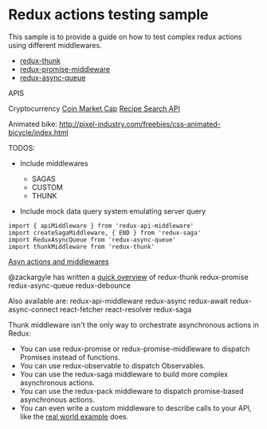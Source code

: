 # Redux actions testing sample

This sample is to provide a guide on how to test complex redux actions using different middlewares.

- [redux-thunk](https://github.com/gaearon/redux-thunk)
- [redux-promise-middleware](https://github.com/pburtchaell/redux-promise-middleware)
- [redux-async-queue](https://github.com/zackargyle/redux-async-queue)

APIS

Cryptocurrency
[Coin Market Cap](https://api.coinmarketcap.com)
[Recipe Search API](https://developer.edamam.com/edamam-docs-recipe-api)

Animated bike:
http://pixel-industry.com/freebies/css-animated-bicycle/index.html


TODOS:
- Include middlewares
    - SAGAS
    - CUSTOM
    - THUNK

- Include mock data query system emulating server query

```
import { apiMiddleware } from 'redux-api-middleware'
import createSagaMiddleware, { END } from 'redux-saga'
import ReduxAsyncQueue from 'redux-async-queue'
import thunkMiddleware from 'redux-thunk'
```

[Asyn actions and middlewares](https://medium.com/@jtbennett/asynchronous-actions-in-redux-8412cf92a26f)

@zackargyle has written a [quick overview](https://medium.com/netscape/advanced-redux-action-types-d5a71ed44e16) of
redux-thunk
redux-promise
redux-async-queue
redux-debounce


Also available are:
redux-api-middleware
redux-async
redux-await
redux-async-connect
react-fetcher
react-resolver
redux-saga


Thunk middleware isn't the only way to orchestrate asynchronous actions in Redux:
- You can use redux-promise or redux-promise-middleware to dispatch Promises instead of functions.
- You can use redux-observable to dispatch Observables.
- You can use the redux-saga middleware to build more complex asynchronous actions.
- You can use the redux-pack middleware to dispatch promise-based asynchronous actions.
- You can even write a custom middleware to describe calls to your API, like the [real world example](https://redux.js.org/introduction/examples#real-world) does.

